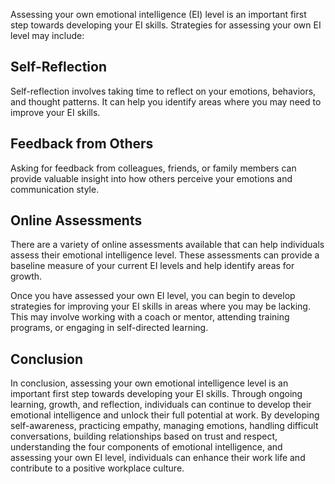 
Assessing your own emotional intelligence (EI) level is an important first step towards developing your EI skills. Strategies for assessing your own EI level may include:

## Self-Reflection

Self-reflection involves taking time to reflect on your emotions, behaviors, and thought patterns. It can help you identify areas where you may need to improve your EI skills.

## Feedback from Others

Asking for feedback from colleagues, friends, or family members can provide valuable insight into how others perceive your emotions and communication style.

## Online Assessments

There are a variety of online assessments available that can help individuals assess their emotional intelligence level. These assessments can provide a baseline measure of your current EI levels and help identify areas for growth.

Once you have assessed your own EI level, you can begin to develop strategies for improving your EI skills in areas where you may be lacking. This may involve working with a coach or mentor, attending training programs, or engaging in self-directed learning.

Conclusion
----------

In conclusion, assessing your own emotional intelligence level is an important first step towards developing your EI skills. Through ongoing learning, growth, and reflection, individuals can continue to develop their emotional intelligence and unlock their full potential at work. By developing self-awareness, practicing empathy, managing emotions, handling difficult conversations, building relationships based on trust and respect, understanding the four components of emotional intelligence, and assessing your own EI level, individuals can enhance their work life and contribute to a positive workplace culture.
